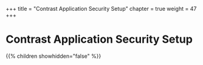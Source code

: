 +++
title = "Contrast Application Security Setup"
chapter = true
weight = 47
+++

# Contrast Application Security Setup

{{% children showhidden="false" %}}
